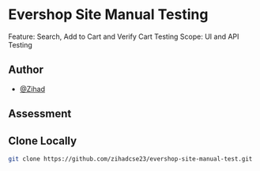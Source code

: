 # Evershop Site Manual Testing

Feature: Search, Add to Cart and Verify Cart
Testing Scope: UI and API Testing

## Author 
- [@Zihad](https://github.com/zihadcse23)

## Assessment

## Clone Locally
```bash 
git clone https://github.com/zihadcse23/evershop-site-manual-test.git
```